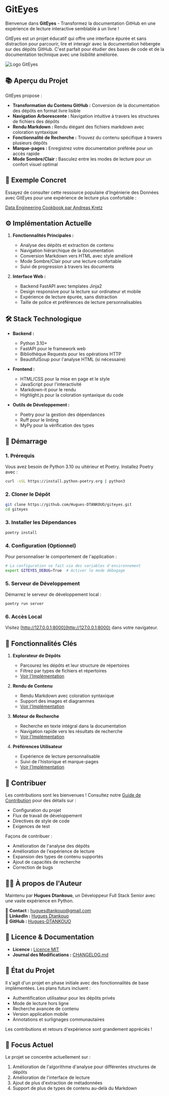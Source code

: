 # GitEyes

Bienvenue dans **GitEyes** - Transformez la documentation GitHub en une expérience de lecture interactive semblable à un livre !

GitEyes est un projet éducatif qui offre une interface épurée et sans distraction pour parcourir, lire et interagir avec la documentation hébergée sur des dépôts GitHub. C'est parfait pour étudier des bases de code et de la documentation technique avec une lisibilité améliorée.

![Logo GitEyes](/src/giteyes/static/images/giteyes-logo.svg)

## 📚 Aperçu du Projet

GitEyes propose :

- **Transformation du Contenu GitHub :** Conversion de la documentation des dépôts en format livre lisible
- **Navigation Arborescente :** Navigation intuitive à travers les structures de fichiers des dépôts
- **Rendu Markdown :** Rendu élégant des fichiers markdown avec coloration syntaxique
- **Fonctionnalité de Recherche :** Trouvez du contenu spécifique à travers plusieurs dépôts
- **Marque-pages :** Enregistrez votre documentation préférée pour un accès rapide
- **Mode Sombre/Clair :** Basculez entre les modes de lecture pour un confort visuel optimal

## 🌟 Exemple Concret

Essayez de consulter cette ressource populaire d'Ingénierie des Données avec GitEyes pour une expérience de lecture plus confortable :

[Data Engineering Cookbook par Andreas Kretz](http://127.0.0.1:8000/andkret/Cookbook/blob/master/README.md)

## ⚙️ Implémentation Actuelle

1. **Fonctionnalités Principales :**
   - Analyse des dépôts et extraction de contenu
   - Navigation hiérarchique de la documentation
   - Conversion Markdown vers HTML avec style amélioré
   - Mode Sombre/Clair pour une lecture confortable
   - Suivi de progression à travers les documents

2. **Interface Web :**
   - Backend FastAPI avec templates Jinja2
   - Design responsive pour la lecture sur ordinateur et mobile
   - Expérience de lecture épurée, sans distraction
   - Taille de police et préférences de lecture personnalisables

## 🛠 Stack Technologique

- **Backend :**
  - Python 3.10+
  - FastAPI pour le framework web
  - Bibliothèque Requests pour les opérations HTTP
  - BeautifulSoup pour l'analyse HTML (si nécessaire)

- **Frontend :**
  - HTML/CSS pour la mise en page et le style
  - JavaScript pour l'interactivité
  - Markdown-it pour le rendu
  - Highlight.js pour la coloration syntaxique du code

- **Outils de Développement :**
  - Poetry pour la gestion des dépendances
  - Ruff pour le linting
  - MyPy pour la vérification des types

## 🚀 Démarrage

### 1. Prérequis
Vous avez besoin de Python 3.10 ou ultérieur et Poetry. Installez Poetry avec :
```bash
curl -sSL https://install.python-poetry.org | python3
```

### 2. Cloner le Dépôt
```bash
git clone https://github.com/Hugues-DTANKOUO/giteyes.git
cd giteyes
```

### 3. Installer les Dépendances
```bash
poetry install
```

### 4. Configuration (Optionnel)
Pour personnaliser le comportement de l'application :
```bash
# La configuration se fait via des variables d'environnement
export GITEYES_DEBUG=True  # Activer le mode débogage
```

### 5. Serveur de Développement
Démarrez le serveur de développement local :
```bash
poetry run server
```

### 6. Accès Local
Visitez [http://127.0.0.1:8000](http://127.0.0.1:8000) dans votre navigateur.

## 📂 Fonctionnalités Clés

1. **Explorateur de Dépôts**
   - Parcourez les dépôts et leur structure de répertoires
   - Filtrez par types de fichiers et répertoires
   - [Voir l'Implémentation](/src/giteyes/explorer.py)

2. **Rendu de Contenu**
   - Rendu Markdown avec coloration syntaxique
   - Support des images et diagrammes
   - [Voir l'Implémentation](/src/giteyes/renderer.py)

3. **Moteur de Recherche**
   - Recherche en texte intégral dans la documentation
   - Navigation rapide vers les résultats de recherche
   - [Voir l'Implémentation](/src/giteyes/search.py)

4. **Préférences Utilisateur**
   - Expérience de lecture personnalisable
   - Suivi de l'historique et marque-pages
   - [Voir l'Implémentation](/src/giteyes/preferences.py)

## 🤝 Contribuer

Les contributions sont les bienvenues ! Consultez notre [Guide de Contribution](CONTRIBUTING.md) pour des détails sur :
- Configuration du projet
- Flux de travail de développement
- Directives de style de code
- Exigences de test

Façons de contribuer :
- Amélioration de l'analyse des dépôts
- Amélioration de l'expérience de lecture
- Expansion des types de contenu supportés
- Ajout de capacités de recherche
- Correction de bugs

## 🧑‍💻 À propos de l'Auteur

Maintenu par **Hugues Dtankouo**, un Développeur Full Stack Senior avec une vaste expérience en Python.

📧 **Contact :** [huguesdtankouo@gmail.com](mailto:huguesdtankouo@gmail.com)  
🔗 **LinkedIn :** [Hugues Dtankouo](https://www.linkedin.com/in/dtankouo)  
🔗 **GitHub :** [Hugues-DTANKOUO](https://github.com/Hugues-DTANKOUO)  

## 📄 Licence & Documentation

- **Licence :** [Licence MIT](LICENSE)
- **Journal des Modifications :** [CHANGELOG.md](CHANGELOG.md)

## 🚧 État du Projet

Il s'agit d'un projet en phase initiale avec des fonctionnalités de base implémentées. Les plans futurs incluent :
- Authentification utilisateur pour les dépôts privés
- Mode de lecture hors ligne
- Recherche avancée de contenu
- Version application mobile
- Annotations et surlignages communautaires

Les contributions et retours d'expérience sont grandement appréciés !

## 🎯 Focus Actuel

Le projet se concentre actuellement sur :
1. Amélioration de l'algorithme d'analyse pour différentes structures de dépôts
2. Amélioration de l'interface de lecture
3. Ajout de plus d'extraction de métadonnées
4. Support de plus de types de contenu au-delà du Markdown